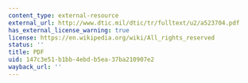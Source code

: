 ```yaml
---
content_type: external-resource
external_url: http://www.dtic.mil/dtic/tr/fulltext/u2/a523704.pdf
has_external_license_warning: true
license: https://en.wikipedia.org/wiki/All_rights_reserved
status: ''
title: PDF
uid: 147c3e51-b1bb-4ebd-b5ea-37ba210907e2
wayback_url: ''
---
```

